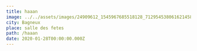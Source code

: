 ```yaml
---
title: haaan
image: ../../assets/images/24909612_1545967685518128_7129545380616214581_n.jpg
city: Bagneux
place: salle des fetes
path: /haaan
date: 2020-01-28T00:00:00.000Z
---
```

